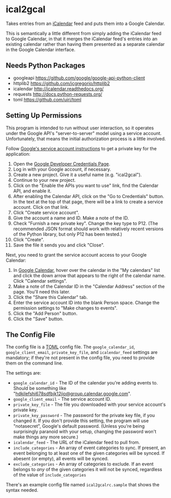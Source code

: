 # ical2gcal

Takes entries from an [iCalendar][] feed and puts them into a Google
Calendar.

  [iCalendar]: https://tools.ietf.org/html/rfc5545

This is semantically a little different from simply adding the iCalendar
feed to Google Calendar, in that it merges the iCalendar feed's entries
into an existing calendar rather than having them presented as a separate
calendar in the Google Calendar interface.


## Needs Python Packages

 * googleapi https://github.com/google/google-api-python-client
 * httplib2 https://github.com/jcgregorio/httplib2
 * icalendar http://icalendar.readthedocs.org/
 * requests http://docs.python-requests.org/
 * toml https://github.com/uiri/toml


## Setting Up Permissions

This program is intended to run without user interaction, so it operates
under the Google API's "server-to-server" model using a service account.
Unfortunately, that means the initial authorization process is a little
involved.

Follow [Google's service account instructions][service-account] to get a
private key for the application:

  1. Open the [Google Developer Credentials Page][google-dev-credentials].
  2. Log in with your Google account, if necessary.
  3. Create a new project.  Give it a useful name (e.g. "ical2gcal").
  4. Continue to your new project.
  5. Click on the "Enable the APIs you want to use" link, find the
     Calendar API, and enable it.
  6. After enabling the Calendar API, click on the "Go to Credentials"
     button.  In the text at the top of that page, there will be a link to
     create a service account.  Click on that link.
  7. Click "Create service account".
  8. Give the account a name and ID.  Make a note of the ID.
  9. Check "Furnish a new private key".  Change the key type to P12.  (The
     recommended JSON format should work with relatively recent versions
     of the Python library, but only P12 has been tested.)
  10. Click "Create".
  11. Save the file it sends you and click "Close".

  [service-account]: https://support.google.com/cloud/answer/6158849#serviceaccounts
  [google-dev-credentials]: https://console.developers.google.com/projectselector/apis/credentials

Next, you need to grant the service account access to your Google
Calendar:

  1. In [Google Calendar][gcal], hover over the calendar in the "My
     calendars" list and click the down arrow that appears to the right of
     the calendar name.  Click "Calendar settings".
  2. Make a note of the Calendar ID in the "Calendar Address" section of
     the page.  You'll need this later.
  3. Click the "Share this Calendar" tab.
  4. Enter the service account ID into the blank Person space.  Change the
     permission settings to "Make changes to events".
  5. Click the "Add Person" button.
  6. Click the "Save" button.

  [gcal]: https://calendar.google.com

## The Config File

The config file is a [TOML][] config file.  The `google_calendar_id`,
`google_client_email`, `private_key_file`, and `icalendar_feed` settings
are mandatory; if they're not present in the config file, you need to
provide them on the command line.

  [TOML]: https://github.com/toml-lang/toml

The settings are:

 * `google_calendar_id` - The ID of the calendar you're adding events to.
   Should be something like "hdkilefshi678sdfbjk12jio@group.calendar.google.com".
 * `google_client_email` - The service account ID.
 * `private_key_file` - The file you downloaded with your service
   account's private key.
 * `private_key_password` - The password for the private key file, if you
   changed it.  If you don't provide this setting, the program will use
   "notasecret", Google's default password.  (Unless you're being
   surprisingly paranoid with your setup, changing the password won't make
   things any more secure.)
 * `icalendar_feed` - The URL of the iCalendar feed to pull from.
 * `include_categories` - An array of event categories to sync.  If
   present, an event belonging to at least one of the given categories
   will be synced.  If abesent (or empty), all events will be synced.
 * `exclude_categories` - An array of categories to exclude.  If an event
   belongs to *any* of the given categories it will not be synced,
   regardless of the value of `include_categories`

There's an example config file named `ical2gcalrc.sample` that shows the
syntax needed.
